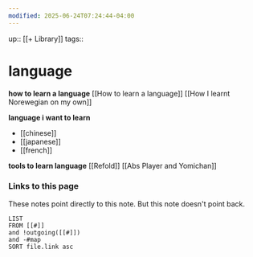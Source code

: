 ```yaml
---
modified: 2025-06-24T07:24:44-04:00
---
```

up:: [[+ Library]]
tags:: 

# language

**how to learn a language**
[[How to learn a language]]
[[How I learnt Norewegian on my own]]

**language i want to learn**
- [[chinese]]
- [[japanese]]
- [[french]]


**tools to learn language**
[[Refold]]
[[Abs Player and Yomichan]]
### Links to this page
These notes point directly to this note. But this note doesn't point back.
```dataview
LIST
FROM [[#]]
and !outgoing([[#]])
and -#map
SORT file.link asc
```
